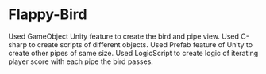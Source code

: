 # Flappy-Bird

Used GameObject Unity feature to create the bird and pipe view.
Used C-sharp to create scripts of different objects.
Used Prefab feature of Unity to create other pipes of same size.
Used LogicScript to create logic of iterating player score with each pipe the bird passes.
